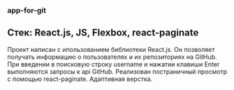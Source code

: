 ### app-for-git

## Стек: React.js, JS, Flexbox, react-paginate

Проект написан с ипользованием библиотеки React.js. Он позволяет получать информацию
о пользователях и их репозиториях на GitHub. При введении в поисковую строку username и нажатии клавиши Enter выполняются запросы к api GitHub. Реализован постраничный просмотр с помощью react-paginate. Адаптивная верстка.
